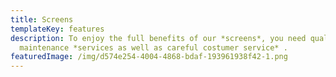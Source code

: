 ```yaml
---
title: Screens
templateKey: features
description: To enjoy the full benefits of our *screens*, you need quality
  maintenance *services as well as careful costumer service* .
featuredImage: /img/d574e254-4004-4868-bdaf-193961938f42-1.png
---
```

